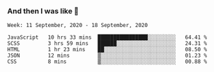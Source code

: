  ### And then I was like 🥱
<!--
**Mat2ja/Mat2ja** is a ✨ _special_ ✨ repository because its `README.md` (this file) appears on your GitHub profile.

Here are some ideas to get you started:

- 🔭 I’m currently working on ...
- 🌱 I’m currently learning ...
- 👯 I’m looking to collaborate on ...
- 🤔 I’m looking for help with ...
- 💬 Ask me about ...
- 📫 How to reach me: ...
- 😄 Pronouns: ...
- ⚡ Fun fact: ...
-->

<!--START_SECTION:waka-->
```text
Week: 11 September, 2020 - 18 September, 2020

JavaScript   10 hrs 33 mins  ████████████████░░░░░░░░░   64.41 % 
SCSS         3 hrs 59 mins   ██████░░░░░░░░░░░░░░░░░░░   24.31 % 
HTML         1 hr 23 mins    ██░░░░░░░░░░░░░░░░░░░░░░░   08.50 % 
JSON         12 mins         ▒░░░░░░░░░░░░░░░░░░░░░░░░   01.23 % 
CSS          8 mins          ▒░░░░░░░░░░░░░░░░░░░░░░░░   00.88 % 
```
<!--END_SECTION:waka-->
